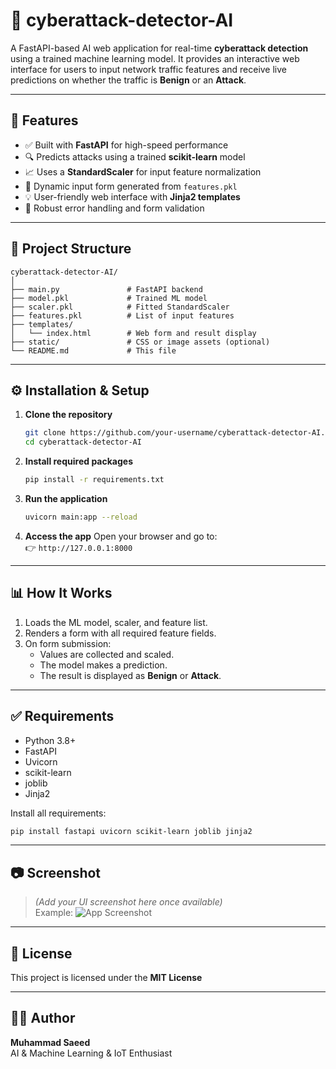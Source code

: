 # 🔐 cyberattack-detector-AI

A FastAPI-based AI web application for real-time **cyberattack detection** using a trained machine learning model. It provides an interactive web interface for users to input network traffic features and receive live predictions on whether the traffic is **Benign** or an **Attack**.

---
## 🚀 Features

- ✅ Built with **FastAPI** for high-speed performance
- 🔍 Predicts attacks using a trained **scikit-learn** model
- 📈 Uses a **StandardScaler** for input feature normalization
- 🧠 Dynamic input form generated from `features.pkl`
- 💡 User-friendly web interface with **Jinja2 templates**
- 🧪 Robust error handling and form validation

---


## 📁 Project Structure
```
cyberattack-detector-AI/
│
├── main.py               # FastAPI backend
├── model.pkl             # Trained ML model
├── scaler.pkl            # Fitted StandardScaler
├── features.pkl          # List of input features
├── templates/
│   └── index.html        # Web form and result display
├── static/               # CSS or image assets (optional)
└── README.md             # This file
```
---

## ⚙️ Installation & Setup

1. **Clone the repository**
   ```bash
   git clone https://github.com/your-username/cyberattack-detector-AI.git
   cd cyberattack-detector-AI
   ```

2. **Install required packages**
   ```bash
   pip install -r requirements.txt
   ```
   

3. **Run the application**
   ```bash
   uvicorn main:app --reload
   ```

4. **Access the app**
   Open your browser and go to:  
   👉 `http://127.0.0.1:8000`

---

## 📊 How It Works

1. Loads the ML model, scaler, and feature list.
2. Renders a form with all required feature fields.
3. On form submission:
   - Values are collected and scaled.
   - The model makes a prediction.
   - The result is displayed as **Benign** or **Attack**.
---

## ✅ Requirements

- Python 3.8+
- FastAPI
- Uvicorn
- scikit-learn
- joblib
- Jinja2

Install all requirements:
```bash
pip install fastapi uvicorn scikit-learn joblib jinja2
```

---

## 📷 Screenshot

> *(Add your UI screenshot here once available)*  
> Example:
> ![App Screenshot](static/screenshot.png)

---

## 📜 License

This project is licensed under the **MIT License** 

---

## 👨‍💻 Author

**Muhammad Saeed**  
AI & Machine Learning & IoT Enthusiast  
